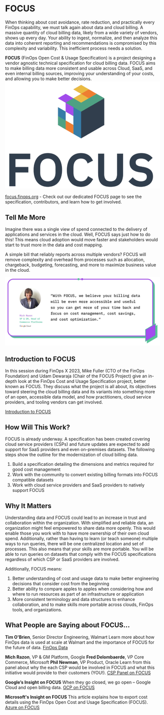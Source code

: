# FOCUS

When thinking about cost avoidance, rate reduction, and practically every FinOps capability, we must talk again about data and cloud billing. A massive quantity of cloud billing data, likely from a wide variety of vendors, shows up every day. Your ability to ingest, normalize, and then analyze this data into coherent reporting and recommendations is compromised by this complexity and variability. This inefficient process needs a solution.

**FOCUS** (FinOps Open Cost & Usage Specification) is a project designing a vendor agnostic technical specification for cloud billing data. FOCUS aims to make billing data more consistent and usable across Cloud, SaaS, and even internal billing sources, improving your understanding of your costs, and allowing you to make better decisions. ![FOCUS](images/course/46-focp.png)

[focus.finops.org](https://focus.finops.org/) - Check out our dedicated FOCUS page to see the specification, contributors, and learn how to get involved. 

## Tell Me More

 Imagine there was a single view of spend connected to the delivery of applications and services in the cloud. Well, FOCUS says just how to do this! This means cloud adoption would move faster and stakeholders would start to trust more in the data and cost mapping.

 A simple bill that reliably reports across multiple vendors? FOCUS will remove complexity and overhead from processes such as allocation, chargeback, budgeting, forecasting, and more to maximize business value in the cloud. 

 ![focus2](images/course/47-focp.png)


## Introduction to FOCUS

 In this session during FinOps X 2023, Mike Fuller (CTO of the FinOps Foundation) and Udam Dewaraja (Chair of the FOCUS Project) give an in-depth look at the FinOps Cost and Usage Specification project, better known as FOCUS. They discuss what the project is all about, its objectives toward steering the cloud billing data and its variants into something more of an open, accessible data model, and how practitioners, cloud service providers, and tooling vendors can get involved.

 [Introduction to FOCUS](https://www.youtube.com/watch?v=dnU3ZedDys4)

## How Will This Work?

 FOCUS is already underway. A specification has been created covering cloud service providers (CSPs) and future updates are expected to add support for SaaS providers and even on-premises datasets. The following steps show the outline for the modernization of cloud billing data.


 1. Build a specification detailing the dimensions and metrics required for good cost management
 1. Work with the community to convert existing billing formats into FOCUS compatible datasets
 1. Work with cloud service providers and SaaS providers to natively support FOCUS

## Why It Matters

 Understanding data and FOCUS could lead to an increase in trust and collaboration within the organization. With simplified and reliable data, an organization might feel empowered to share data more openly. This would enable those you work with to have more ownership of their own cloud spend. Additionally, rather than having to learn (or teach someone) multiple ways to run queries, there will be one centralized location and set of processes. This also means that your skills are more portable. You will be able to run queries on datasets that comply with the FOCUS specifications regardless of which CSP or SaaS providers are involved.

 Additionally, FOCUS means:

 1. Better understanding of cost and usage data to make better engineering decisions that consider cost from the beginning
 1. Better ability to compare apples to apples when considering how and where to run resources as part of an infrastructure or application
 1. More consistent terminology and data structures to enhance collaboration, and to make skills more portable across clouds, FinOps tools, and organizations.

## What People are Saying about FOCUS...

 **Tim O'Brien**, Senior Director Engineering, Walmart
 Learn more about how FinOps data is used at scale at Walmart and the importance of FOCUS for the future of data.
 [FinOps Data](https://youtu.be/gYbccHWAIzE?feature=shared&t=3257)

 **Mich Razon**, VP & GM Platform, Google
 **Fred Delombaerde**, VP Core Commerce, Microsoft
 **Phil Newman**, VP Product, Oracle
 Learn from this panel about why the each CSP would be involved in FOCUS and what this initiative would provide to their customers (YOU!). 
 [CSP Panel on FOCUS](https://youtu.be/gYbccHWAIzE?feature=shared&t=5025)

 **Google’s Insight on FOCUS**
 When they go closed, we go open – Google Cloud and open billing data.
 [GCP on FOCUS](https://cloud.google.com/blog/topics/cost-management/working-with-finops-foundation-on-open-cloud-billing-data)

 **Microsoft's Insight on FOCUS**
 This article explains how to export cost details using the FinOps Open Cost and Usage Specification (FOCUS). 
 [Azure on FOCUS](https://azure.microsoft.com/en-us/updates/export-cost-using-focus/)

